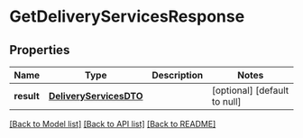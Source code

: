 # GetDeliveryServicesResponse
## Properties

| Name | Type | Description | Notes |
|------------ | ------------- | ------------- | -------------|
| **result** | [**DeliveryServicesDTO**](DeliveryServicesDTO.md) |  | [optional] [default to null] |

[[Back to Model list]](../README.md#documentation-for-models) [[Back to API list]](../README.md#documentation-for-api-endpoints) [[Back to README]](../README.md)

